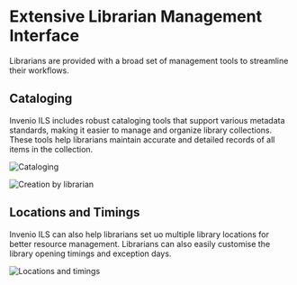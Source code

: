 # Extensive Librarian Management Interface

Librarians are provided with a broad set of management tools to streamline their workflows.

## Cataloging

Invenio ILS includes robust cataloging tools that support various metadata standards, making it easier to manage and organize library collections. These tools help librarians maintain accurate and detailed records of all items in the collection.

![Cataloging](/assets/images/features/librarian-interface.png)

![Creation by librarian](/assets/images/features/librarian-action.png)

## Locations and Timings

Invenio ILS can also help librarians set uo multiple library locations for better resource management. Librarians can also easily customise the library opening timings and exception days.

![Locations and timings](/assets/images/features/location-timings.png)